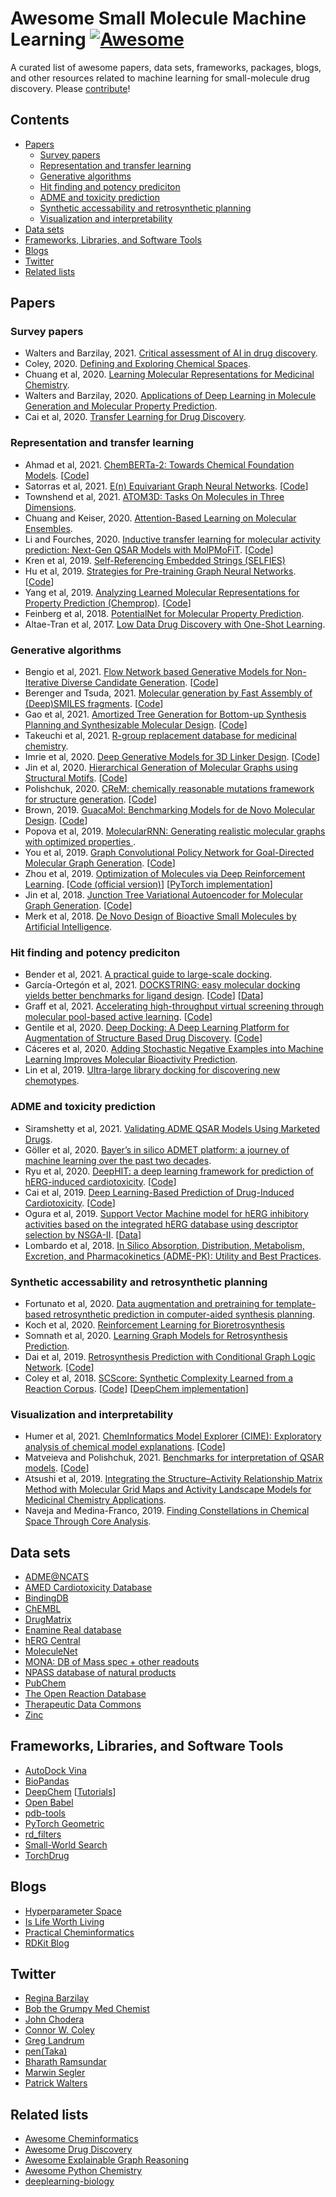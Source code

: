 # Awesome Small Molecule Machine Learning [![Awesome](https://awesome.re/badge.svg)](https://awesome.re)

A curated list of awesome papers, data sets, frameworks, packages, blogs, and other resources related to machine learning for small-molecule drug discovery. Please [contribute](CONTRIBUTING.md)!


## Contents

* [Papers](#papers)
    * [Survey papers](#papers-surveys)
    * [Representation and transfer learning](#papers-representation)
    * [Generative algorithms](#papers-generative-algorithms)
    * [Hit finding and potency prediciton](#papers-hit-finding)
    * [ADME and toxicity prediction](#papers-adme-tox)
    * [Synthetic accessability and retrosynthetic planning](#papers-synthetic-accessibility)
    * [Visualization and interpretability](#papers-viz)
* [Data sets](#data-sets)
* [Frameworks, Libraries, and Software Tools](#frameworks)
* [Blogs](#blogs)
* [Twitter](#twitter)
* [Related lists](#related-lists)


## Papers

<a id="papers-surveys"></a>
### Survey papers

* Walters and Barzilay, 2021. [Critical assessment of AI in drug discovery](https://doi.org/10.1080/17460441.2021.1915982).
* Coley, 2020. [Defining and Exploring Chemical Spaces](https://dspace.mit.edu/handle/1721.1/131238).
* Chuang et al, 2020. [Learning Molecular Representations for Medicinal Chemistry](https://pubs.acs.org/doi/10.1021/acs.jmedchem.0c00385).
* Walters and Barzilay, 2020. [Applications of Deep Learning in Molecule Generation and Molecular Property Prediction](https://pubs.acs.org/doi/10.1021/acs.accounts.0c00699).
* Cai et al, 2020. [Transfer Learning for Drug Discovery](https://doi.org/10.1021/acs.jmedchem.9b02147).


<a id="papers-representation"></a>
### Representation and transfer learning

* Ahmad et al, 2021. [ChemBERTa-2: Towards Chemical Foundation Models](https://cloud.ml.jku.at/s/dZ7CwqBkHX97C6S). [[Code](https://github.com/seyonechithrananda/bert-loves-chemistry)]
* Satorras et al, 2021. [E(n) Equivariant Graph Neural Networks](https://arxiv.org/abs/2102.09844). [[Code](https://github.com/vgsatorras/egnn)]
* Townshend et al, 2021. [ATOM3D: Tasks On Molecules in Three Dimensions](https://arxiv.org/abs/2012.04035).
* Chuang and Keiser, 2020. [Attention-Based Learning on Molecular Ensembles](https://arxiv.org/abs/2011.12820).
* Li and Fourches, 2020. [Inductive transfer learning for molecular activity prediction: Next-Gen QSAR Models with MolPMoFiT](https://jcheminf.biomedcentral.com/articles/10.1186/s13321-020-00430-x). [[Code](https://github.com/XinhaoLi74/MolPMoFiT)]
* Kren et al, 2019. [Self-Referencing Embedded Strings (SELFIES)](https://arxiv.org/abs/1905.13741)
* Hu et al, 2019. [Strategies for Pre-training Graph Neural Networks](https://arxiv.org/abs/1905.12265). [[Code](https://github.com/snap-stanford/pretrain-gnns)]
* Yang et al, 2019. [Analyzing Learned Molecular Representations for Property Prediction (Chemprop)](https://pubs.acs.org/doi/10.1021/acs.jcim.9b00237). [[Code](https://github.com/chemprop/chemprop)]
* Feinberg et al, 2018. [PotentialNet for Molecular Property Prediction](https://pubs.acs.org/doi/abs/10.1021/acscentsci.8b00507).
* Altae-Tran et al, 2017. [Low Data Drug Discovery with One-Shot Learning](https://pubs.acs.org/doi/abs/10.1021/acscentsci.6b00367).


<a id="papers-generative-algorithms"></a>
### Generative algorithms

* Bengio et al, 2021. [Flow Network based Generative Models for Non-Iterative Diverse Candidate Generation](https://arxiv.org/abs/2106.04399). [[Code](https://github.com/bengioe/gflownet)]
* Berenger and Tsuda, 2021. [Molecular generation by Fast Assembly of (Deep)SMILES fragments](https://jcheminf.biomedcentral.com/articles/10.1186/s13321-021-00566-4). [[Code](https://github.com/UnixJunkie/FASMIFRA)]
* Gao et al, 2021. [Amortized Tree Generation for Bottom-up Synthesis Planning and Synthesizable Molecular Design](https://arxiv.org/abs/2110.06389). [[Code](https://github.com/wenhao-gao/SynNet)]
* Takeuchi et al, 2021. [R-group replacement database for medicinal chemistry](https://www.future-science.com/doi/10.2144/fsoa-2021-0062).
* Imrie et al, 2020. [Deep Generative Models for 3D Linker Design](https://pubs.acs.org/doi/10.1021/acs.jcim.9b01120). [[Code](https://github.com/oxpig/DeLinker)]
* Jin et al, 2020. [Hierarchical Generation of Molecular Graphs using Structural Motifs](https://arxiv.org/abs/2002.03230). [[Code](https://github.com/wengong-jin/hgraph2graph)]
* Polishchuk, 2020. [CReM: chemically reasonable mutations framework for structure generation](https://jcheminf.biomedcentral.com/articles/10.1186/s13321-020-00431-w). [[Code](https://github.com/DrrDom/crem)]
* Brown, 2019. [GuacaMol: Benchmarking Models for de Novo Molecular Design](https://doi.org/10.1021/acs.jcim.8b00839). [[Code](https://github.com/BenevolentAI/guacamol)]
* Popova et al, 2019. [MolecularRNN: Generating realistic molecular graphs with optimized properties
](https://arxiv.org/abs/1905.13372).
* You et al, 2019. [Graph Convolutional Policy Network for Goal-Directed Molecular Graph Generation](https://arxiv.org/abs/1806.02473). [[Code](https://github.com/bowenliu16/rl_graph_generation)]
* Zhou et al, 2019. [Optimization of Molecules via Deep Reinforcement Learning](https://doi.org/10.1038/s41598-019-47148-x). [[Code (official version)](https://github.com/google-research/google-research/tree/master/mol_dqn)] [[PyTorch implementation](https://github.com/aksub99/MolDQN-pytorch)]
* Jin et al, 2018. [Junction Tree Variational Autoencoder for Molecular Graph Generation](https://arxiv.org/abs/1802.04364). [[Code](https://github.com/wengong-jin/icml18-jtnn)]
* Merk et al, 2018. [De Novo Design of Bioactive Small Molecules by Artificial Intelligence](https://pubmed.ncbi.nlm.nih.gov/29319225/).


<a id="papers-hit-finding"></a>
### Hit finding and potency prediciton

* Bender et al, 2021. [A practical guide to large-scale docking](https://www.nature.com/articles/s41596-021-00597-z).
* García-Ortegón et al, 2021. [DOCKSTRING: easy molecular docking yields better benchmarks for ligand design](https://arxiv.org/abs/2110.15486). [[Code](https://github.com/dockstring/dockstring)] [[Data](https://figshare.com/s/95f2fed733dec170b998)]
* Graff et al, 2021. [Accelerating high-throughput virtual screening through molecular pool-based active learning](https://pubs.rsc.org/en/content/articlelanding/2021/sc/d0sc06805e). [[Code](https://github.com/coleygroup/molpal)]
* Gentile et al, 2020. [Deep Docking: A Deep Learning Platform for Augmentation of Structure Based Drug Discovery](https://pubs.acs.org/doi/10.1021/acscentsci.0c00229). [[Code](https://github.com/jamesgleave/Deep-Docking-NonAutomated)]
* Cáceres et al, 2020. [Adding Stochastic Negative Examples into Machine Learning Improves Molecular Bioactivity Prediction](https://pubs.acs.org/doi/10.1021/acs.jcim.0c00565).
* Lin et al, 2019. [Ultra-large library docking for discovering new chemotypes](https://www.nature.com/articles/s41586-019-0917-9).


<a id="papers-adme-tox"></a>
### ADME and toxicity prediction

* Siramshetty et al, 2021. [Validating ADME QSAR Models Using Marketed Drugs](https://journals.sagepub.com/doi/10.1177/24725552211017520).
* Göller et al, 2020. [Bayer’s in silico ADMET platform: a journey of machine learning over the past two decades](https://doi.org/10.1016/j.drudis.2020.07.001).
* Ryu et al, 2020. [DeepHIT: a deep learning framework for prediction of hERG-induced cardiotoxicity](https://doi.org/10.1093/bioinformatics/btaa075). [[Code](https://bitbucket.org/krictai/deephit/src/master/)]
* Cai et al, 2019. [Deep Learning-Based Prediction of Drug-Induced Cardiotoxicity](https://pubs.acs.org/doi/10.1021/acs.jcim.8b00769). [[Code](https://github.com/ChengF-Lab/deephERG)]
* Ogura et al, 2019. [Support Vector Machine model for hERG inhibitory activities based on the integrated hERG database using descriptor selection by NSGA-II](https://www.nature.com/articles/s41598-019-47536-3). [[Data](https://drugdesign.riken.jp/hERGdb/)]
* Lombardo et al, 2018. [In Silico Absorption, Distribution, Metabolism, Excretion, and Pharmacokinetics (ADME-PK): Utility and Best Practices](https://pubs.acs.org/doi/10.1021/acs.jmedchem.7b00487).


<a id="papers-synthetic-accessibility"></a>
### Synthetic accessability and retrosynthetic planning

* Fortunato et al, 2020. [Data augmentation and pretraining for template-based retrosynthetic prediction in computer-aided synthesis planning](https://pubs.acs.org/doi/10.1021/acs.jcim.0c00403).
* Koch et al, 2020. [Reinforcement Learning for Bioretrosynthesis](https://pubs.acs.org/doi/10.1021/acssynbio.9b00447)
* Somnath et al, 2020. [Learning Graph Models for Retrosynthesis Prediction](https://arxiv.org/abs/2006.07038).
* Dai et al, 2019. [Retrosynthesis Prediction with Conditional Graph Logic Network](https://arxiv.org/abs/2001.01408). [[Code](https://github.com/Hanjun-Dai/GLN)]
* Coley et al, 2018. [SCScore: Synthetic Complexity Learned from a Reaction Corpus](https://pubs.acs.org/doi/10.1021/acs.jcim.7b00622). [[Code](https://github.com/connorcoley/scscore)] [[DeepChem implementation](https://github.com/deepchem/deepchem/blob/master/deepchem/models/scscore.py)]


<a id="papers-viz"></a>
### Visualization and interpretability

* Humer et al, 2021. [ChemInformatics Model Explorer (CIME): Exploratory analysis of chemical model explanations](https://chemrxiv.org/engage/chemrxiv/article-details/61a6579f568d33caaa4bff69). [[Code](https://github.com/jku-vds-lab/cime)]
* Matveieva and Polishchuk, 2021. [Benchmarks for interpretation of QSAR models](https://jcheminf.biomedcentral.com/articles/10.1186/s13321-021-00519-x). [[Code](https://github.com/ci-lab-cz/ibenchmark)]
* Atsushi et al, 2019. [Integrating the Structure–Activity Relationship Matrix Method with Molecular Grid Maps and Activity Landscape Models for Medicinal Chemistry Applications](https://pubs.acs.org/doi/10.1021/acsomega.9b00595).
* Naveja and Medina-Franco, 2019. [Finding Constellations in Chemical Space Through Core Analysis](https://www.frontiersin.org/articles/10.3389/fchem.2019.00510/full).


## Data sets
* [ADME@NCATS](https://opendata.ncats.nih.gov/adme)
* [AMED Cardiotoxicity Database](https://drugdesign.riken.jp/hERGdb/)
* [BindingDB](https://www.bindingdb.org/bind/index.jsp)
* [ChEMBL](https://www.ebi.ac.uk/chembl/)
* [DrugMatrix](https://ntp.niehs.nih.gov/data/drugmatrix/)
* [Enamine Real database](https://enamine.net/compound-collections/real-compounds/real-database)
* [hERG Central](https://www.cambridgemedchemconsulting.com/news/index_files/81f15972727e1fe70ae7f37514bdab58-362.html)
* [MoleculeNet](https://moleculenet.org/)
* [MONA: DB of Mass spec + other readouts](https://mona.fiehnlab.ucdavis.edu/)
* [NPASS database of natural products](http://bidd.group/NPASS/)
* [PubChem](https://pubchem.ncbi.nlm.nih.gov/)
* [The Open Reaction Database](https://docs.open-reaction-database.org/en/latest/)
* [Therapeutic Data Commons](https://tdcommons.ai/)
* [Zinc](https://pubs.acs.org/doi/10.1021/acs.jcim.0c00675)



<a id="frameworks"></a>
## Frameworks, Libraries, and Software Tools
* [AutoDock Vina](https://autodock-vina.readthedocs.io/en/latest/index.html)
* [BioPandas](http://rasbt.github.io/biopandas/)
* [DeepChem](https://deepchem.io/) [[Tutorials](https://github.com/deepchem/deepchem/tree/master/examples/tutorials)]
* [Open Babel](http://openbabel.org/wiki/Main_Page)
* [pdb-tools](http://www.bonvinlab.org/pdb-tools/)
* [PyTorch Geometric](https://pytorch-geometric.readthedocs.io/en/latest/)
* [rd_filters](https://github.com/PatWalters/rd_filters)
* [Small-World Search](https://sw.docking.org/search.html)
* [TorchDrug](https://torchdrug.ai/)


## Blogs
* [Hyperparameter Space](http://hyperparameter.space/)
* [Is Life Worth Living](https://iwatobipen.wordpress.com/)
* [Practical Cheminformatics](http://practicalcheminformatics.blogspot.com/)
* [RDKit Blog](https://greglandrum.github.io/rdkit-blog/)


## Twitter
* [Regina Barzilay](https://twitter.com/BarzilayRegina)
* [Bob the Grumpy Med Chemist](https://twitter.com/med_chemist)
* [John Chodera](https://twitter.com/jchodera)
* [Connor W. Coley](https://twitter.com/cwcoley)
* [Greg Landrum](https://twitter.com/dr_greg_landrum)
* [pen(Taka)](https://twitter.com/iwatobipen)
* [Bharath Ramsundar](https://twitter.com/rbhar90)
* [Marwin Segler](https://twitter.com/marwinsegler)
* [Patrick Walters](https://twitter.com/wpwalters)


## Related lists
* [Awesome Cheminformatics](https://github.com/hsiaoyi0504/awesome-cheminformatics)
* [Awesome Drug Discovery](https://github.com/xnuohz/awesome-drug-discovery)
* [Awesome Explainable Graph Reasoning](https://github.com/AstraZeneca/awesome-explainable-graph-reasoning)
* [Awesome Python Chemistry](https://github.com/lmmentel/awesome-python-chemistry)
* [deeplearning-biology](https://github.com/hussius/deeplearning-biology#chemoinformatics-and-drug-discovery-)
